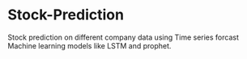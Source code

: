 # Stock-Prediction
Stock prediction on different company data using Time series forcast Machine learning models like LSTM and prophet.
